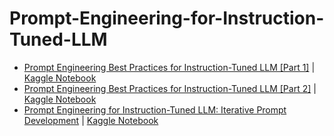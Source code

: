 # Prompt-Engineering-for-Instruction-Tuned-LLM

* [Prompt Engineering Best Practices for Instruction-Tuned LLM [Part 1]]() | [Kaggle Notebook]()
* [Prompt Engineering Best Practices for Instruction-Tuned LLM [Part 2]]() | [Kaggle Notebook]()
* [Prompt Engineering for Instruction-Tuned LLM: Iterative Prompt Development]() | [Kaggle Notebook]()
